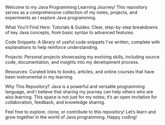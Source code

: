 Welcome to my Java Programming Learning Journey! This repository serves as a comprehensive collection of my notes, projects, and experiments as I explore Java programming.

What You'll Find Here:
Tutorials & Guides: Clear, step-by-step breakdowns of key Java concepts, from basic syntax to advanced features.

Code Snippets: A library of useful code snippets I've written, complete with explanations to help reinforce understanding.

Projects: Personal projects showcasing my evolving skills, including source code, documentation, and insights into my development process.

Resources: Curated links to books, articles, and online courses that have been instrumental in my learning.

Why This Repository?
Java is a powerful and versatile programming language, and I believe that sharing my journey can help others who are also learning. This space is not just for my notes; it’s an open invitation for collaboration, feedback, and knowledge sharing.

Feel free to explore, clone, or contribute to this repository! Let’s learn and grow together in the world of Java programming. Happy coding!
